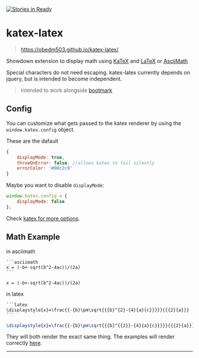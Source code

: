 [![Stories in Ready](https://badge.waffle.io/obedm503/katex-latex.png?label=ready&title=Ready)](https://waffle.io/obedm503/katex-latex)
# katex-latex

> https://obedm503.github.io/katex-latex/

Showdown extension to display math using [KaTeX](https://khan.github.io/KaTeX/) and [LaTeX](https://www.latex-project.org/) or [AsciiMath](http://asciimath.org/)

Special characters do not need escaping. katex-latex currently depends on jquery, but is intended to become independent.

> intended to work alongside [bootmark](https://obedm503.github.io/bootmark/)

## Config

You can customize what gets passed to the katex renderer by using the `window.katex.config` object.

These are the dafault

```js
{
	displayMode: true,
	throwOnError: false, //allows katex to fail silently
	errorColor: '#00c2c9'
}
```

Maybe you want to disable `displayMode`:

```js
window.katex.config = {
	displayMode: false
};
```
Check [katex for more options](https://github.com/Khan/KaTeX#user-content-rendering-options).

## Math Example

in asciimath

    ```asciimath
    x = (-b+-sqrt(b^2-4ac))/(2a)
    ```

```asciimath
x = (-b+-sqrt(b^2-4ac))/(2a)
```

in latex

    ```latex
    \displaystyle{x}=\frac{{-{b}\pm\sqrt{{{b}^{2}-{4}{a}{c}}}}}{{{2}{a}}}
    ```

```latex
\displaystyle{x}=\frac{{-{b}\pm\sqrt{{{b}^{{2}}-{4}{a}{c}}}}}{{{2}{a}}}
```

They will both render the exact same thing. The examples will render correctly [here](https://obedm503.github.io/katex-latex/).

----
